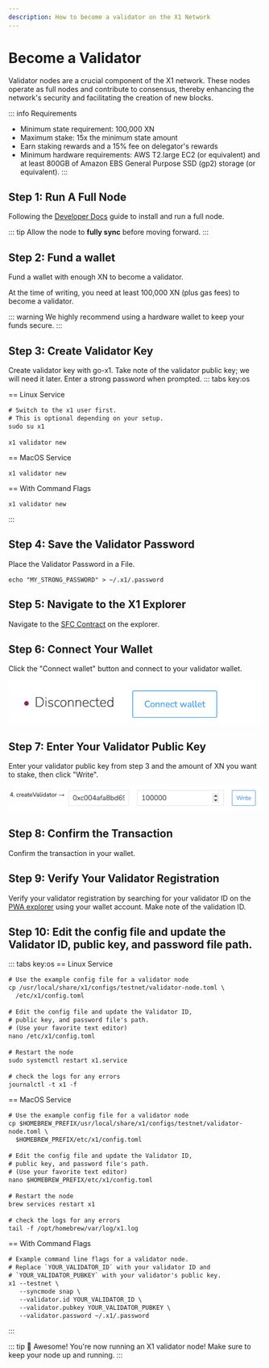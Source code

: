 ```yaml
---
description: How to become a validator on the X1 Network
---
```


# Become a Validator

Validator nodes are a crucial component of the X1 network.
These nodes operate as full nodes and contribute to consensus,
thereby enhancing the network's security and facilitating the creation of new blocks.

::: info Requirements

- Minimum state requirement: 100,000 XN
- Maximum stake: 15x the minimum state amount
- Earn staking rewards and a 15% fee on delegator's rewards
- Minimum hardware requirements: AWS T2.large EC2 (or equivalent) and at least
  800GB of Amazon EBS General Purpose SSD (gp2) storage (or equivalent).
:::

## Step 1: Run A Full Node

Following the [Developer Docs](./getting-started) guide to install and run a full node. 

::: tip 
Allow the node to **fully sync** before moving forward.
:::

## Step 2: Fund a wallet

Fund a wallet with enough XN to become a validator. 

At the time of writing, you need at least 100,000 XN (plus gas fees) to become a validator.

::: warning
We highly recommend using a hardware wallet to keep your funds secure.
:::

## Step 3: Create Validator Key

Create validator key with go-x1. Take note of the validator public key; we will need it later. Enter a strong password when prompted.
::: tabs key:os

== Linux Service

```shell [Linux Service]
# Switch to the x1 user first.
# This is optional depending on your setup.
sudo su x1

x1 validator new
```

== MacOS Service

```shell [MacOS Service]
x1 validator new
```

== With Command Flags

```shell [With Command Flags]
x1 validator new
```
:::

## Step 4: Save the Validator Password

Place the Validator Password in a File.

```shell
echo "MY_STRONG_PASSWORD" > ~/.x1/.password
```

## Step 5: Navigate to the X1 Explorer

Navigate to the [SFC Contract](https://explorer.x1-testnet.xen.network/address/0xFC00FACE00000000000000000000000000000000/write-contract#address-tabs) on the explorer.

## Step 6: Connect Your Wallet

Click the "Connect wallet" button and connect to your validator wallet.

[![Connect wallet](connect-wallet.png)](connect-wallet.png)

## Step 7: Enter Your Validator Public Key

Enter your validator public key from step 3 and the amount of XN you want to stake, then click "Write".

[![Connect wallet](create-validator.png)](create-validator.png)

## Step 8: Confirm the Transaction

Confirm the transaction in your wallet.

## Step 9: Verify Your Validator Registration

Verify your validator registration by searching for your validator ID on the [PWA explorer](https://pwa-explorer.x1-testnet.xen.network/staking) using your wallet account.
Make note of the validation ID.

## Step 10: Edit the config file and update the Validator ID, public key, and password file path.

::: tabs key:os
== Linux Service

```shell [Linux Service]
# Use the example config file for a validator node
cp /usr/local/share/x1/configs/testnet/validator-node.toml \
  /etc/x1/config.toml

# Edit the config file and update the Validator ID,
# public key, and password file's path.
# (Use your favorite text editor)
nano /etc/x1/config.toml

# Restart the node
sudo systemctl restart x1.service

# check the logs for any errors
journalctl -t x1 -f
```

== MacOS Service

```shell [MacOS Service]
# Use the example config file for a validator node
cp $HOMEBREW_PREFIX/usr/local/share/x1/configs/testnet/validator-node.toml \
  $HOMEBREW_PREFIX/etc/x1/config.toml

# Edit the config file and update the Validator ID,
# public key, and password file's path.
# (Use your favorite text editor)
nano $HOMEBREW_PREFIX/etc/x1/config.toml

# Restart the node
brew services restart x1

# check the logs for any errors
tail -f /opt/homebrew/var/log/x1.log
```

== With Command Flags

```shell [With Command Flags]
# Example command line flags for a validator node.
# Replace `YOUR_VALIDATOR_ID` with your validator ID and
# `YOUR_VALIDATOR_PUBKEY` with your validator's public key.
x1 --testnet \
   --syncmode snap \
   --validator.id YOUR_VALIDATOR_ID \
   --validator.pubkey YOUR_VALIDATOR_PUBKEY \
   --validator.password ~/.x1/.password
```

:::

::: tip 🎉 Awesome!
You're now running an X1 validator node! Make sure to keep your node up and running.
:::
